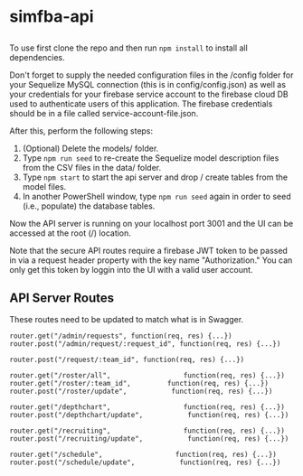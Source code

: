 # simfba-api

##

To use first clone the repo and then run `npm install` to install all dependencies.

Don't forget to supply the needed configuration files in the /config folder for your Sequelize MySQL connection (this is in config/config.json) as well as your credentials for your firebase service account to the firebase cloud DB used to authenticate users of this application. The firebase credentials should be in a file called service-account-file.json.

After this, perform the following steps:

1. (Optional) Delete the models/ folder.
2. Type `npm run seed` to re-create the Sequelize model description files from the CSV files in the data/ folder.
3. Type `npm start` to start the api server and drop / create tables from the model files.
4. In another PowerShell window, type `npm run seed` again in order to seed (i.e., populate) the database tables.

Now the API server is running on your localhost port 3001 and the UI can be accessed at the root (/) location.

Note that the secure API routes require a firebase JWT token to be passed in via a request header property with the key name "Authorization." You can only get this token by loggin into the UI with a valid user account.

## API Server Routes

These routes need to be updated to match what is in Swagger.

```
router.get("/admin/requests", function(req, res) {...})
router.post("/admin/request/:request_id", function(req, res) {...})

router.post("/request/:team_id", function(req, res) {...})

router.get("/roster/all",                  function(req, res) {...})
router.get("/roster/:team_id",         function(req, res) {...})
router.post("/roster/update",           function(req, res) {...})

router.get("/depthchart",                  function(req, res) {...})
router.post("/depthchart/update",           function(req, res) {...})

router.get("/recruiting",                  function(req, res) {...})
router.post("/recruiting/update",           function(req, res) {...})

router.get("/schedule",                  function(req, res) {...})
router.post("/schedule/update",           function(req, res) {...})
```